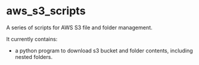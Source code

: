 # aws_s3_scripts

A series of scripts for AWS S3 file and folder management. 

It currently contains: 
- a python program to download s3 bucket and folder contents, including nested folders. 